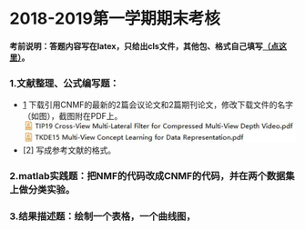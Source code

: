 # 2018-2019第一学期期末考核

#### 考前说明：答题内容写在latex，只给出cls文件，其他包、格式自己填写[（点这里）](https://github.com/xiaosage24k/exam/tree/master/tex)。

### 1.文献整理、公式编写题：
 * [1](http://www.4243.net/)  下载引用CNMF的最新的2篇会议论文和2篇期刊论文，修改下载文件的名字（如图），截图附在PDF上。
 ![image](https://github.com/xiaosage24k/exam/blob/master/images/%E4%B8%8B%E8%BD%BD%E6%96%87%E7%8C%AE%E5%91%BD%E5%90%8D%E6%A0%BC%E5%BC%8F.jpg)
 * [2] 写成参考文献的格式。

### 2.matlab实践题：把NMF的代码改成CNMF的代码，并在两个数据集上做分类实验。

### 3.结果描述题：绘制一个表格，一个曲线图，
